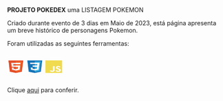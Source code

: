 **PROJETO POKEDEX** uma LISTAGEM POKEMON

<p>Criado durante evento de 3 dias em Maio de 2023, está página apresenta um breve histórico de personagens Pokemon.</p>
<p>Foram utilizadas as seguintes ferramentas:</p>

 <div style="display: inline_block"><br>  

  <img align="center" alt="HTML" height="30" width="40" src="https://raw.githubusercontent.com/devicons/devicon/master/icons/html5/html5-original.svg">
  <img align="center" alt="CSS" height="30" width="40" src="https://raw.githubusercontent.com/devicons/devicon/master/icons/css3/css3-original.svg">
  <img align="center" alt="Js" height="30" width="40" src="https://raw.githubusercontent.com/devicons/devicon/master/icons/javascript/javascript-plain.svg">

  <br>
  <br>

Clique [aqui][pagina] para conferir.
 </div>


[pagina]: https://alexmacol.github.io/projeto-listagem-pokemon/